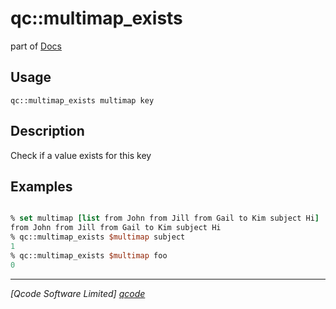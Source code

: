 qc::multimap_exists
===================

part of [Docs](.)

Usage
-----
`qc::multimap_exists multimap key`

Description
-----------
Check if a value exists for this key

Examples
--------
```tcl

% set multimap [list from John from Jill from Gail to Kim subject Hi]
from John from Jill from Gail to Kim subject Hi
% qc::multimap_exists $multimap subject
1
% qc::multimap_exists $multimap foo
0

```

----------------------------------
*[Qcode Software Limited] [qcode]*

[qcode]: www.qcode.co.uk "Qcode Software"